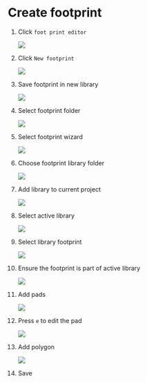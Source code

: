 # Create footprint

1. Click `foot print editor`

    ![](img/symbol-pcb-footprint-editor.png)
1. Click `New footprint`

    ![](img/new-footprint.png)
1. Save footprint in new library

    ![](img/save-footprint.png)
1. Select footprint folder

    ![](img/select-footprint-folder.png)
1. Select footprint wizard

    ![](img/footprint-wizard.png)
1. Choose footprint library folder

    ![](img/choose-footprint-lib-folder.png)
1. Add library to current project

    ![](img/add-current-project.png)
1. Select active library

    ![](img/select-active-library.png)
1. Select library footprint

    ![](img/select-library-footprint.png)
1. Ensure the footprint is part of active library

    ![](img/active-library.png)
1. Add pads

    ![](img/add-pads.png)
1. Press `e` to edit the pad

    ![](img/edit-pad.png)
1. Add polygon

    ![](img/add-polygon.png)
1. Save
